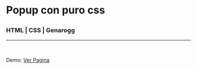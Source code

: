 <h1>Popup con puro css<p><h3>HTML | CSS | Genarogg</h3></p></h1>
<hr/>

<br/>
<p>Demo: <a href="https://genarogg.github.io/popup-con-css" target="_black">Ver Pagina</a></p>